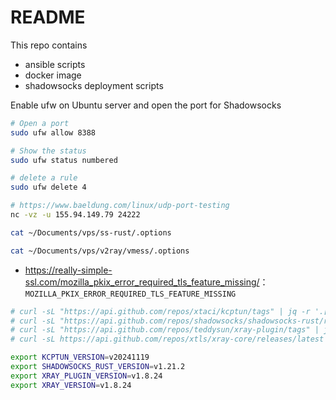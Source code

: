 # README

This repo contains

- ansible scripts
- docker image
- shadowsocks deployment scripts

Enable ufw on Ubuntu server and open the port for Shadowsocks

```bash
# Open a port
sudo ufw allow 8388

# Show the status
sudo ufw status numbered

# delete a rule
sudo ufw delete 4
```

```bash
# https://www.baeldung.com/linux/udp-port-testing
nc -vz -u 155.94.149.79 24222
```

```bash
cat ~/Documents/vps/ss-rust/.options

cat ~/Documents/vps/v2ray/vmess/.options
```

- <https://really-simple-ssl.com/mozilla_pkix_error_required_tls_feature_missing/>： `MOZILLA_PKIX_ERROR_REQUIRED_TLS_FEATURE_MISSING`

```bash
# curl -sL "https://api.github.com/repos/xtaci/kcptun/tags" | jq -r '.[0].name'
# curl -sL "https://api.github.com/repos/shadowsocks/shadowsocks-rust/releases/latest" | jq -r '.[0].name'
# curl -sL "https://api.github.com/repos/teddysun/xray-plugin/tags" | jq -r '.[0].name'
# curl -sL https://api.github.com/repos/xtls/xray-core/releases/latest | jq -r .tag_name

export KCPTUN_VERSION=v20241119
export SHADOWSOCKS_RUST_VERSION=v1.21.2
export XRAY_PLUGIN_VERSION=v1.8.24
export XRAY_VERSION=v1.8.24
```
